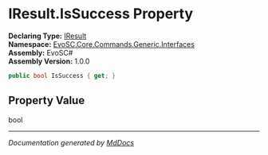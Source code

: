 ﻿<!--  
  <auto-generated>   
    The contents of this file were generated by a tool.  
    Changes to this file may be list if the file is regenerated  
  </auto-generated>   
-->

# IResult.IsSuccess Property

**Declaring Type:** [IResult](../index.md)  
**Namespace:** [EvoSC.Core.Commands.Generic.Interfaces](../../index.md)  
**Assembly:** EvoSC\#  
**Assembly Version:** 1.0.0

```csharp
public bool IsSuccess { get; }
```

## Property Value

bool

___

*Documentation generated by [MdDocs](https://github.com/ap0llo/mddocs)*
